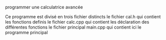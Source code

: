 programmer une calculatrice avancée

Ce programme est divisé en trois fichier distincts
 le fichier cal.h qui contient les fonctions definis
 le fichier calc.cpp qui contient les déclaration des différentes fonctions
 le fichier principal main.cpp qui contient ici le programme principal
